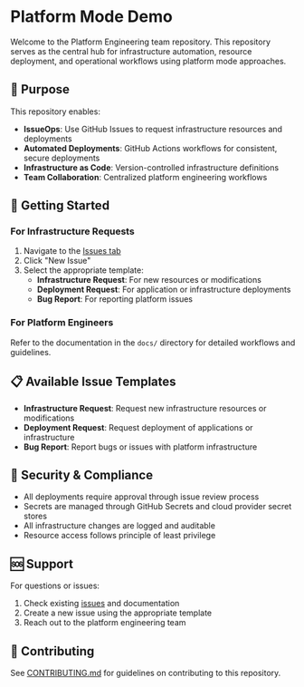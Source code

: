 # Platform Mode Demo

Welcome to the Platform Engineering team repository. This repository serves as the central hub for infrastructure automation, resource deployment, and operational workflows using platform mode approaches.

## 🎯 Purpose

This repository enables:

- **IssueOps**: Use GitHub Issues to request infrastructure resources and deployments
- **Automated Deployments**: GitHub Actions workflows for consistent, secure deployments  
- **Infrastructure as Code**: Version-controlled infrastructure definitions
- **Team Collaboration**: Centralized platform engineering workflows

## 🚀 Getting Started

### For Infrastructure Requests

1. Navigate to the [Issues tab](../../issues)
2. Click "New Issue"
3. Select the appropriate template:
   - **Infrastructure Request**: For new resources or modifications
   - **Deployment Request**: For application or infrastructure deployments
   - **Bug Report**: For reporting platform issues

### For Platform Engineers

Refer to the documentation in the `docs/` directory for detailed workflows and guidelines.

## 📋 Available Issue Templates

- **Infrastructure Request**: Request new infrastructure resources or modifications
- **Deployment Request**: Request deployment of applications or infrastructure
- **Bug Report**: Report bugs or issues with platform infrastructure

## 🔐 Security & Compliance

- All deployments require approval through issue review process
- Secrets are managed through GitHub Secrets and cloud provider secret stores
- All infrastructure changes are logged and auditable
- Resource access follows principle of least privilege

## 🆘 Support

For questions or issues:
1. Check existing [issues](../../issues) and documentation
2. Create a new issue using the appropriate template
3. Reach out to the platform engineering team

## 🤝 Contributing

See [CONTRIBUTING.md](CONTRIBUTING.md) for guidelines on contributing to this repository.
